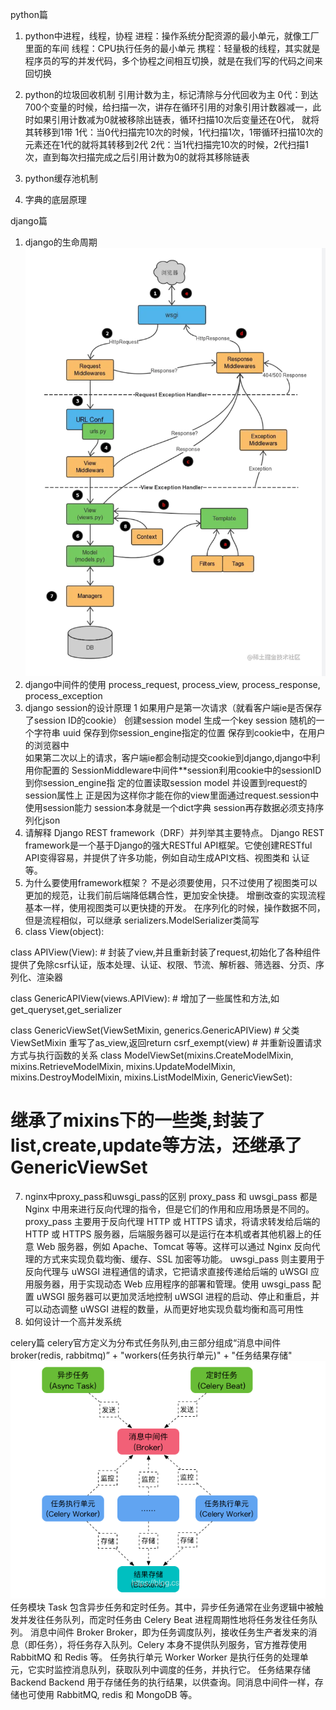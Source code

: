 python篇
1. python中进程，线程，协程
    进程：操作系统分配资源的最小单元，就像工厂里面的车间
    线程：CPU执行任务的最小单元
    携程：轻量极的线程，其实就是程序员的写的并发代码，多个协程之间相互切换，就是在我们写的代码之间来回切换
2. python的垃圾回收机制
    引用计数为主，标记清除与分代回收为主
    0代：到达700个变量的时候，给扫描一次，讲存在循环引用的对象引用计数器减一，此时如果引用计数减为0就被移除出链表，循环扫描10次后变量还在0代，
        就将其转移到1带
    1代：当0代扫描完10次的时候，1代扫描1次，1带循环扫描10次的元素还在1代的就将其转移到2代
    2代：当1代扫描完10次的时候，2代扫描1次，直到每次扫描完成之后引用计数为0的就将其移除链表
3. python缓存池机制
    
4. 字典的底层原理

django篇
1. django的生命周期
![img_1.png](img_1.png)
2. django中间件的使用
    process_request, process_view, process_response, process_exception
3. django session的设计原理
  1 如果用户是第一次请求（就看客户端ie是否保存了session ID的cookie）
    创建session model
       生成一个key session 随机的一个字符串 uuid
       保存到你session_engine指定的位置
       保存到cookie中，在用户的浏览器中   
    如果第二次以上的请求，客户端ie都会制动提交cookie到django,django中利用你配置的
    SessionMiddleware中间件**session利用cookie中的sessionID到你session_engine指
    定的位置读取session model
    并设置到request的session属性上
    正是因为这样你才能在你的view里面通过request.session中使用session能力
    session本身就是一个dict字典
    session再存数据必须支持序列化json
4. 请解释 Django REST framework（DRF）并列举其主要特点。
Django REST framework是一个基于Django的强大RESTful API框架。它使创建RESTful API变得容易，并提供了许多功能，例如自动生成API文档、视图类和
认证等。
5. 为什么要使用framework框架？
不是必须要使用，只不过使用了视图类可以更加的规范，让我们前后端降低耦合性，更加安全快捷。
增删改查的实现流程基本一样，使用视图类可以更快捷的开发。
在序列化的时候，操作数据不同，但是流程相似，可以继承 serializers.ModelSerializer类简写
6. class View(object):

class APIView(View): 
    # 封装了view,并且重新封装了request,初始化了各种组件
     提供了免除csrf认证，版本处理、认证、权限、节流、解析器、筛选器、分页、序列化、渲染器

class GenericAPIView(views.APIView):
    # 增加了一些属性和方法,如get_queryset,get_serializer

class GenericViewSet(ViewSetMixin, generics.GenericAPIView)
    # 父类ViewSetMixin 重写了as_view,返回return csrf_exempt(view)
    # 并重新设置请求方式与执行函数的关系
class ModelViewSet(mixins.CreateModelMixin,
                   mixins.RetrieveModelMixin,
                   mixins.UpdateModelMixin,
                   mixins.DestroyModelMixin,
                   mixins.ListModelMixin,
                   GenericViewSet):
   # 继承了mixins下的一些类,封装了list,create,update等方法，还继承了GenericViewSet
7. nginx中proxy_pass和uwsgi_pass的区别
proxy_pass 和 uwsgi_pass 都是 Nginx 中用来进行反向代理的指令，但是它们的作用和应用场景是不同的。
proxy_pass 主要用于反向代理 HTTP 或 HTTPS 请求，将请求转发给后端的 HTTP 或 HTTPS 服务器，后端服务器可以是运行在本机或者其他机器上的任意 Web 服务器，例如 Apache、Tomcat 等等。这样可以通过 Nginx 反向代理的方式来实现负载均衡、缓存、SSL 加密等功能。
uwsgi_pass 则主要用于反向代理与 uWSGI 进程通信的请求，它把请求直接传递给后端的 uWSGI 应用服务器，用于实现动态 Web 应用程序的部署和管理。使用 uwsgi_pass 配置 uWSGI 服务器可以更加灵活地控制 uWSGI 进程的启动、停止和重启，并可以动态调整 uWSGI 进程的数量，从而更好地实现负载均衡和高可用性
8. 如何设计一个高并发系统


celery篇
celery官方定义为分布式任务队列,由三部分组成“消息中间件broker(redis, rabbitmq)” + "workers(任务执行单元)" + "任务结果存储"
![img.png](img.png)
任务模块 Task
包含异步任务和定时任务。其中，异步任务通常在业务逻辑中被触发并发往任务队列，而定时任务由 Celery Beat 进程周期性地将任务发往任务队列。
消息中间件 Broker
Broker，即为任务调度队列，接收任务生产者发来的消息（即任务），将任务存入队列。Celery 本身不提供队列服务，官方推荐使用 RabbitMQ 和 Redis 等。
任务执行单元 Worker
Worker 是执行任务的处理单元，它实时监控消息队列，获取队列中调度的任务，并执行它。
任务结果存储 Backend
Backend 用于存储任务的执行结果，以供查询。同消息中间件一样，存储也可使用 RabbitMQ, redis 和 MongoDB 等。